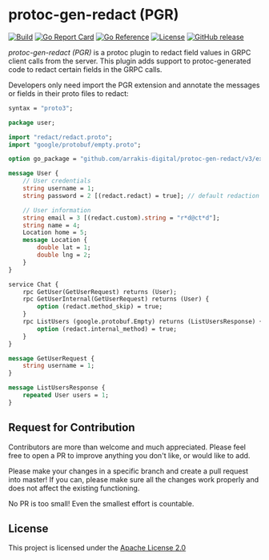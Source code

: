 protoc-gen-redact (PGR)
=======================
[![Build](https://github.com/arrakis-digital/protoc-gen-redact/v3/workflows/Build/badge.svg)](https://github.com/arrakis-digital/protoc-gen-redact/v3/actions?query=workflow%3ABuild)
[![Go Report Card](https://goreportcard.com/badge/github.com/arrakis-digital/protoc-gen-redact/v3?dropcache)](https://goreportcard.com/report/github.com/arrakis-digital/protoc-gen-redact/v3)
[![Go Reference](https://pkg.go.dev/badge/github.com/arrakis-digital/protoc-gen-redact/v3.svg)](https://pkg.go.dev/github.com/arrakis-digital/protoc-gen-redact/v3)
[![License](https://img.shields.io/badge/license-apache2-mildgreen.svg)](./LICENSE)
[![GitHub release](https://img.shields.io/github/release/arrakis-digital/protoc-gen-redact.svg)](https://github.com/arrakis-digital/protoc-gen-redact/v3/releases)

_protoc-gen-redact (PGR)_ is a protoc plugin to redact field values in GRPC client calls from the server. This plugin
adds support to protoc-generated code to redact certain fields in the GRPC calls.

Developers only need import the PGR extension and annotate the messages or fields in their proto files to redact:

```protobuf
syntax = "proto3";

package user;

import "redact/redact.proto";
import "google/protobuf/empty.proto";

option go_package = "github.com/arrakis-digital/protoc-gen-redact/v3/examples/user/pb;user";

message User {
    // User credentials
    string username = 1;
    string password = 2 [(redact.redact) = true]; // default redaction

    // User information
    string email = 3 [(redact.custom).string = "r*d@ct*d"];
    string name = 4;
    Location home = 5;
    message Location {
        double lat = 1;
        double lng = 2;
    }
}

service Chat {
    rpc GetUser(GetUserRequest) returns (User);
    rpc GetUserInternal(GetUserRequest) returns (User) {
        option (redact.method_skip) = true;
    }
    rpc ListUsers (google.protobuf.Empty) returns (ListUsersResponse) {
        option (redact.internal_method) = true;
    }
}

message GetUserRequest {
    string username = 1;
}

message ListUsersResponse {
    repeated User users = 1;
}

```

Request for Contribution
------------------------
Contributors are more than welcome and much appreciated. Please feel free to open a PR to improve anything you don't
like, or would like to add.

Please make your changes in a specific branch and create a pull request into master! If you can, please make sure all
the changes work properly and does not affect the existing functioning.

No PR is too small! Even the smallest effort is countable.

License
-------
This project is licensed under the [Apache License 2.0](./LICENSE)

